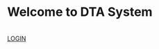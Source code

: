 <div id="top">
<h1>Welcome to DTA System</h1>

<p>

<br>
<a href="/transcribe">LOGIN</a>
<br>

<br>

</p>
</div>

